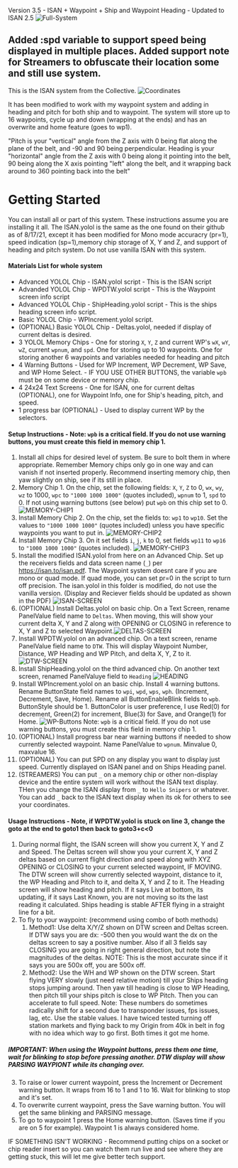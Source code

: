 Version 3.5 - ISAN + Waypoint + Ship and Waypoint Heading - Updated to ISAN 2.5
![Full-System](images/FullSystem.jpg)

## Added :spd variable to support speed being displayed in multiple places. Added support note for Streamers to obfuscate their location some and still use system.

This is the ISAN system from the Collective. 
![Coordinates](images/Coordinates.jpg)

It has been modified to work with my waypoint system and adding in heading and pitch for both ship and to waypoint.  The system will store up to 16 waypoints, cycle up and down (wrapping at the ends) and has an overwrite and home feature (goes to wp1).

"Pitch is your "vertical" angle from the Z axis with 0 being flat along the plane of the belt, and -90 and 90 being perpendicular.
Heading is your "horizontal" angle from the Z axis with 0 being along it pointing into the belt, 90 being along the X axis pointing "left" along the belt, and it wrapping back around to 360 pointing back into the belt"

# Getting Started
You can install all or part of this system. These instructions assume you are installing it all. The ISAN.yolol is the same as the one found on their github as of 8/17/21, except it has been modified for Mono mode accuracry (pr=1), speed indication (sp=1),memory chip storage of X, Y and Z, and support of heading and pitch system.  Do not use vanilla ISAN with this system.

#### Materials List for whole system
* Advanced YOLOL Chip - ISAN.yolol script - This is the ISAN script
* Advanded YOLOL Chip - WPDTW.yolol script - This is the Waypoint screen info script
* Advanced YOLOL Chip - ShipHeading.yolol script - This is the ships heading screen info script.
* Basic YOLOL Chip - WPIncrement.yolol script.
* (OPTIONAL) Basic YOLOL Chip - Deltas.yolol, needed if display of current deltas is desired.
* 3 YOLOL Memory Chips - One for storing `X`, `Y`, `Z` and current WP's `wX`, `wY`, `wZ`, current `wpnum`, and `spd`.  One for storing up to 10 waypoints. One for storing another 6 waypoints and variables needed for heading and pitch
* 4 Warning Buttons - Used for WP Increment, WP Decrement, WP Save, and WP Home Select. - IF YOU USE OTHER BUTTONS, the variable `wpb` must be on some device or memory chip.
* 4 24x24 Text Screens - One for ISAN, one for current deltas (OPTIONAL), one for Waypoint Info, one for Ship's heading, pitch, and speed.
* 1 progress bar (OPTIONAL) - Used to display current WP by the selectors.

#### Setup Instructions - Note: `wpb` is a critical field.  If you do not use warning buttons, you must create this field in memory chip 1.
1. Install all chips for desired level of system.  Be sure to bolt them in where appropriate.  Remember Memory chips only go in one way and can vanish if not inserted properly.  Recommend inserting memory chip, then yaw slightly on ship, see if its still in place.
2. Memory Chip 1.  On the chip, set the following fields: `X`, `Y`, `Z` to 0, `wx`, `wy`, `wz` to 1000, `wpc` to `"1000 1000 1000"` (quotes included), `wpnum` to 1, `spd` to 0. If not using warning buttons (see below) put `wpb` on this chip set to 0.  ![MEMORY-CHIP1](images/MemChip1.jpg)
3. Install Memory Chip 2.  On the chip, set the fields to: `wp1` to `wp10`.  Set the values to `"1000 1000 1000"` (quotes included) unless you have specific waypoints you want to put in. ![MEMORY-CHIP2](images/MemChip2.jpg)
4. Install Memory Chip 3.  On it set fields `i`, `j`, `k` to 0, set fields `wp11` to `wp16` to `"1000 1000 1000"` (quotes included). ![MEMORY-CHIP3](images/MemChip3.jpg)
5. Install the modified ISAN.yolol from here on an Advanced Chip.  Set up the receivers fields and data screen name (`_`) per https://isan.to/isan.pdf. The Waypoint system doesnt care if you are mono or quad mode.  If quad mode, you can set pr=0 in the script to turn off precision.  The isan.yolol in this folder is modified, do not use the vanilla version. (Display and Reciever fields should be updated as shown in the PDF) ![ISAN-SCREEN](images/ISANScreen.jpg)
6. (OPTIONAL) Install Deltas.yolol on basic chip.  On a Text Screen, rename PanelValue field name to `Deltas`.  When moving, this will show your current delta X, Y and Z along with OPENING or CLOSING in reference to X, Y and Z to selected Waypoint.![DELTAS-SCREEN](images/DeltasScreen.jpg)
7. Install WPDTW.yolol on an advanced chip.  On a text screen, rename PanelValue field name to `DTW`.  This will display Waypoint Number, Distance, WP Heading and WP Pitch, and delta X, Y, Z to it. ![DTW-SCREEN](images/DTWScreen.jpg)  
8. Install ShipHeading.yolol on the third advanced chip.  On another text screen, renamed PanelValuye field to `Heading`  ![HEADING](images/Heading.jpg)
9. Install WPIncrement.yolol on an basic chip. Install 4 warning buttons. Rename ButtonState field names to `wpi`, `wpd`, `wps`, `wph`.  (Increment, Decrement, Save, Home).  Rename all ButtonEnableBlink fields to `wpb`.  ButtonStyle should be 1.  ButtonColor is user preference, I use Red(0) for decrement, Green(2) for increment, Blue(3) for Save, and Orange(1) for Home. ![WP-Buttons](images/WPInc-DecButtons.jpg)  Note: `wpb` is a critical field.  If you do not use warning buttons, you must create this field in memory chip 1.
10. (OPTIONAL) Install progress bar near warning buttons if needed to show currently selected waypoint. Name PanelValue to `wpnum`.  Minvalue 0, maxvalue 16.
11. (OPTIONAL) You can put SPD on any display you want to display just speed.  Currently displayed on ISAN panel and on Ships Heading panel.
12. (STREAMERS) You can put `_` on a memory chip or other non-display device and the entire system will work without the ISAN text display. THen you change the ISAN display from `_` to `Hello Snipers` or whatever. You can add `_` back to the ISAN text display when its ok for others to see your coordinates.

#### Usage Instructions - Note, if WPDTW.yolol is stuck on line 3, change the goto at the end to goto1 then back to goto3+c<0
1. During normal flight, the ISAN screen will show you current X, Y and Z and Speed.  The Deltas screen will show you your current X, Y and Z deltas based on current flight direction and speed along with XYZ OPENING or CLOSING to your current selected waypoint, IF MOVING. The DTW screen will show currently selected waypoint, distance to it, the WP Heading and Pitch to it, and delta X, Y and Z to it.  The Heading screen will show heading and pitch.  If it says Live at bottom, its updating, if it says Last Known, you are not moving so its the last reading it calculated.  Ships heading is stable AFTER flying in a straight line for a bit.
2. To fly to your waypoint: (recommend using combo of both methods)
    1. Method1: Use delta X/Y/Z shown on DTW screen and Deltas screen.  If DTW says you are dx: -500 then you would want the dx on the deltas screen to say a positive number.  Also if all 3 fields say CLOSING you are going in right general direction, but note the magnitudes of the deltas.  NOTE: This is the most accurate since if it says you are 500x off, you are 500x off.
    1. Method2: Use the WH and WP shown on the DTW screen.  Start flying VERY slowly (just need relative motion) till your Ships heading stops jumping around.  Then yaw till heading is close to WP Heading, then pitch till your ships pitch is close to WP Pitch.  Then you can accelerate to full speed.  Note:  These numbers do sometimes radically shift for a second due to transponder issues, fps issues, lag, etc.  Use the stable values.  I have twiced tested turning off station markets and flying back to my Origin from 40k in belt in fog with no idea which way to go first. Both times it got me home.
##### IMPORTANT: When using the Waypoint buttons, press them one time, wait for blinking to stop before pressing another.  DTW display will show PARSING WAYPIONT while its changing over.
3. To raise or lower current waypoint, press the Increment or Decrement warning button.  It wraps from 16 to 1 and 1 to 16.  Wait for blinking to stop and it's set.
4. To overwrite current waypoint, press the Save warning button.  You will get the same blinking and PARSING message.
5. To go to waypoint 1 press the Home warning button. (Saves time if you are on 5 for example).  Waypoint 1 is always considered home.

IF SOMETHING ISN'T WORKING - Recommend putting chips on a socket or chip reader insert so you can watch them run live and see where they are getting stuck, this will let me give better tech support.